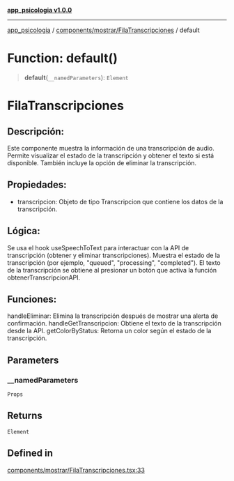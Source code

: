 [**app_psicologia v1.0.0**](../../../../README.md)

***

[app_psicologia](../../../../modules.md) / [components/mostrar/FilaTranscripciones](../README.md) / default

# Function: default()

> **default**(`__namedParameters`): `Element`

# FilaTranscripciones
## Descripción:
Este componente muestra la información de una transcripción de audio. Permite visualizar el estado de la transcripción y obtener el texto si está disponible. También incluye la opción de eliminar la transcripción.

## Propiedades:
- transcripcion: Objeto de tipo Transcripcion que contiene los datos de la transcripción.

## Lógica:

Se usa el hook useSpeechToText para interactuar con la API de transcripción (obtener y eliminar transcripciones).
Muestra el estado de la transcripción (por ejemplo, "queued", "processing", "completed").
El texto de la transcripción se obtiene al presionar un botón que activa la función obtenerTranscripcionAPI.

## Funciones:

handleEliminar: Elimina la transcripción después de mostrar una alerta de confirmación.
handleGetTranscripcion: Obtiene el texto de la transcripción desde la API.
getColorByStatus: Retorna un color según el estado de la transcripción.

## Parameters

### \_\_namedParameters

`Props`

## Returns

`Element`

## Defined in

[components/mostrar/FilaTranscripciones.tsx:33](https://github.com/XxtbmfxX/app_psicologia/blob/da762f4f9225edbb02c8e13dfe2f9bc7ae75eef5/components/mostrar/FilaTranscripciones.tsx#L33)
